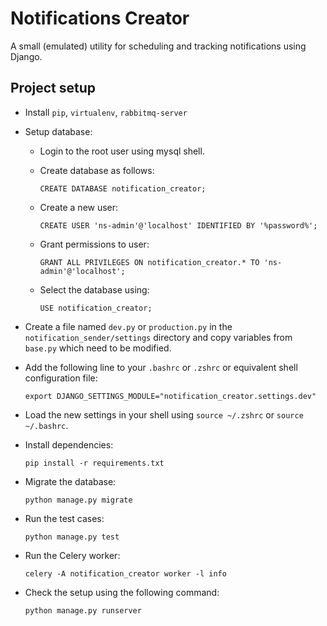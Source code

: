 Notifications Creator
====================

A small (emulated) utility for scheduling and tracking notifications using Django.

Project setup
-------------

- Install `pip`, `virtualenv`, `rabbitmq-server`

- Setup database:

    - Login to the root user using mysql shell.
    - Create database as follows:

        `CREATE DATABASE notification_creator;`

    - Create a new user:

        `CREATE USER 'ns-admin'@'localhost' IDENTIFIED BY '%password%';`

    - Grant permissions to user:

        `GRANT ALL PRIVILEGES ON notification_creator.* TO 'ns-admin'@'localhost';`

    - Select the database using:

        `USE notification_creator;`

- Create a file named `dev.py` or `production.py` in the `notification_sender/settings` directory and copy variables from `base.py` which need to be modified.

- Add the following line to your `.bashrc` or `.zshrc` or equivalent shell configuration file:

    `export DJANGO_SETTINGS_MODULE="notification_creator.settings.dev"`

- Load the new settings in your shell using `source ~/.zshrc` or `source ~/.bashrc`.

- Install dependencies:

    `pip install -r requirements.txt`

- Migrate the database:

    `python manage.py migrate`

- Run the test cases:

    `python manage.py test`

- Run the Celery worker:

    `celery -A notification_creator worker -l info `

- Check the setup using the following command:

    `python manage.py runserver`
